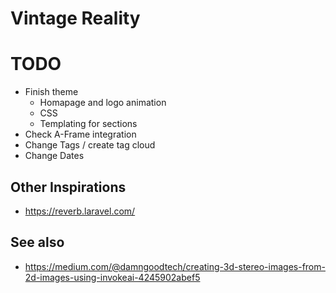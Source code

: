 Vintage Reality
===============


# TODO
* Finish theme
  * Homapage and logo animation
  * CSS
  * Templating for sections
* Check A-Frame integration
* Change Tags / create tag cloud
* Change Dates

## Other Inspirations
* https://reverb.laravel.com/

## See also

* https://medium.com/@damngoodtech/creating-3d-stereo-images-from-2d-images-using-invokeai-4245902abef5
